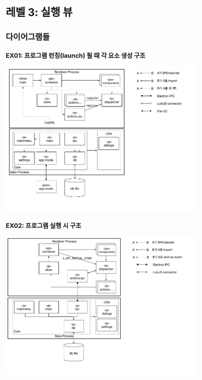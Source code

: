 # 레벨 3: 실행 뷰
## 다이어그램들
### EX01: 프로그램 런칭(launch) 될 때 각 요소 생성 구조
![EX01](../images/execution-view-ex01-2016-08-20.png)

### EX02: 프로그램 실행 시 구조
![EX02](../images/execution-view-ex02-2016-08-20.png)
